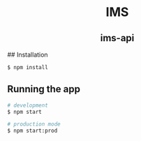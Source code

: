 <h1 style="text-align: center">IMS</h1>
<h2 style="text-align: center">ims-api</h2>
## Installation

```bash
$ npm install
```

## Running the app

```bash
# development
$ npm start

# production mode
$ npm start:prod
```

